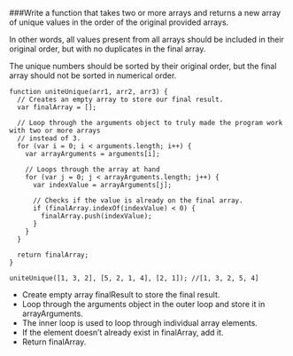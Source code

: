 ###Write a function that takes two or more arrays and returns a new array of unique values in the order of the original provided arrays.

In other words, all values present from all arrays should be included in their original order, but with no duplicates in the final array.

The unique numbers should be sorted by their original order, but the final array should not be sorted in numerical order.
```
function uniteUnique(arr1, arr2, arr3) {
  // Creates an empty array to store our final result.
  var finalArray = [];

  // Loop through the arguments object to truly made the program work with two or more arrays
  // instead of 3.
  for (var i = 0; i < arguments.length; i++) {
    var arrayArguments = arguments[i];

    // Loops through the array at hand
    for (var j = 0; j < arrayArguments.length; j++) {
      var indexValue = arrayArguments[j];

      // Checks if the value is already on the final array.
      if (finalArray.indexOf(indexValue) < 0) {
        finalArray.push(indexValue);
      }
    }
  }

  return finalArray;
}

uniteUnique([1, 3, 2], [5, 2, 1, 4], [2, 1]); //[1, 3, 2, 5, 4]
```
* Create empty array finalResult to store the final result.
* Loop through the arguments object in the outer loop and store it in arrayArguments.
* The inner loop is used to loop through individual array elements.
* If the element doesn’t already exist in finalArray, add it.
* Return finalArray.